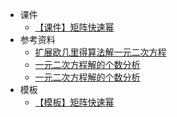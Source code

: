 * 课件
  * [【课件】矩阵快速幂](file://矩阵快速幂.pdf)
* 参考资料
  * [扩展欧几里得算法解一元二次方程](https://oi-wiki.org/math/number-theory/gcd/#%E6%89%A9%E5%B1%95%E6%AC%A7%E5%87%A0%E9%87%8C%E5%BE%97%E7%AE%97%E6%B3%95)
  * [一元二次方程解的个数分析](https://www.luogu.com.cn/article/cwtnrpd1)
  * [一元二次方程解的个数分析](https://www.luogu.com.cn/article/n9tt3csc)
* 模板
  * [【模板】矩阵快速幂](https://www.gzezoi.cn/d/gzezoi2023/record/66b040d1fe8c15b4cceaa73f)